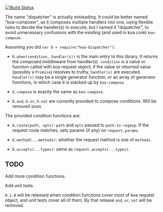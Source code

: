 [![Build Status](https://travis-ci.org/XeCycle/koa-dispatcher.svg?branch=master)](https://travis-ci.org/XeCycle/koa-dispatcher)

The name "dispatcher" is actually misleading.  It could be better
named "koa-composer", as it composes multiple handlers into one,
using flexible rules to decide the handler(s) to execute; but I
named it "dispatcher", to avoid unnecessary confusions with the
existing (and used in koa core) `koa-compose`.

Assuming you did `var D = require("koa-dispatcher")`:

- `D.when(condition, handler(s))` is the main entry to this
  library.  It returns the composed middleware from handler(s).
  `condition` is a value or function called with koa request
  object; if the value or returned value (possibly a `Promise`)
  resolves to truthy, `handler(s)` are executed.  `handler(s)`
  may be a single generator function, or an array of generator
  functions, in which case it is stacked up by `koa-compose`.

- `D.compose` is exactly the same as `koa-compose`.

- `D.and`, `D.or`, `D.not` are currently provided to compose
  conditions.  Will be removed soon.

The provided condition functions are:

- `D.route(path, opts)`: `path` and `opts` passed to
  `path-to-regexp`.  If the request route matches, sets params
  (if any) on `request.params`.

- `D.method(...methods)`: whether the request method is one of
  `methods`.

- `D.accepts(...types)`: same as `request.accepts(...types)`.

TODO
----

Add more condition functions.

Add unit tests.

`0.1.0` will be released when condition functions cover most of
koa request object, and unit tests cover all of them.  By that
release `and`, `or`, `not` will be removed.
